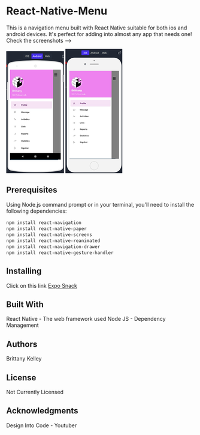 # **React-Native-Menu**

This is a navigation menu built with React Native suitable for both ios and android devices. It's perfect for adding into almost any app that needs one!
Check the screenshots -->

![Android Menu](screenshots/app-menu-Android.png) ![iOS Menu](https://github.com/BritK333/react-native-menu/blob/master/screenshots/app-menu-ios.png)

## **Prerequisites**

Using Node.js command prompt or in your terminal, you'll need to install the following dependencies:

```
npm install react-navigation
npm install react-native-paper
npm install react-native-screens
npm install react-native-reanimated
npm install react-navigation-drawer
npm install react-native-gesture-handler
```

## **Installing**

Click on this link [Expo Snack](https://snack.expo.io/@bkel333/react-native-menu)

## **Built With**

React Native - The web framework used
Node JS - Dependency Management

## **Authors**

Brittany Kelley

## **License**

Not Currently Licensed

## **Acknowledgments**

Design Into Code - Youtuber
